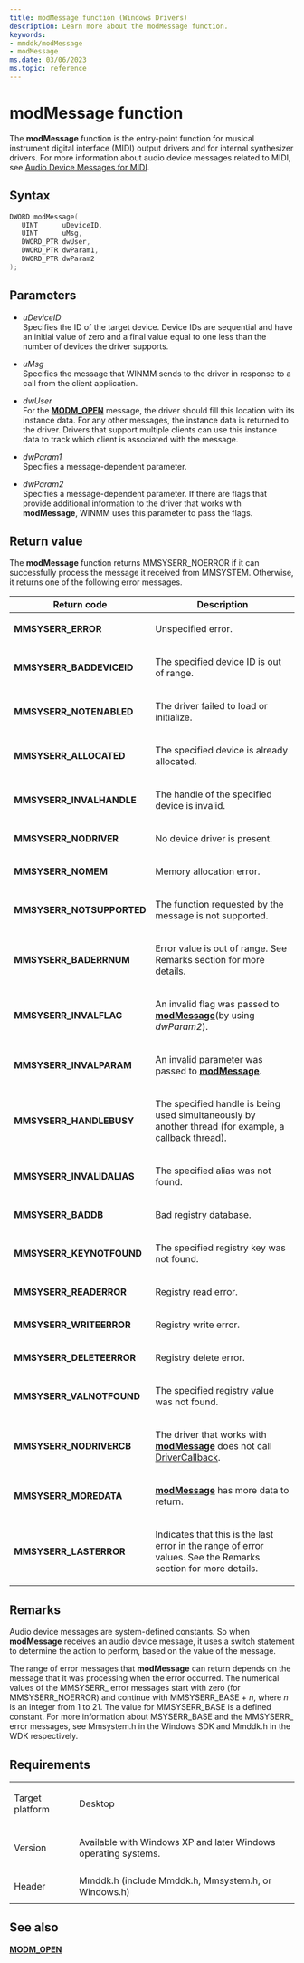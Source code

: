 ```yaml
---
title: modMessage function (Windows Drivers)
description: Learn more about the modMessage function.
keywords:
- mmddk/modMessage
- modMessage
ms.date: 03/06/2023
ms.topic: reference
---
```


# modMessage function

The **modMessage** function is the entry-point function for musical instrument digital interface (MIDI) output drivers and for internal synthesizer drivers. For more information about audio device messages related to MIDI, see [Audio Device Messages for MIDI](https://msdn.microsoft.com/library/ff536194\(v=vs.85\)).

## Syntax

``` c++
DWORD modMessage(
   UINT      uDeviceID,
   UINT      uMsg,
   DWORD_PTR dwUser,
   DWORD_PTR dwParam1,
   DWORD_PTR dwParam2
);
```

## Parameters

- *uDeviceID*  
  Specifies the ID of the target device. Device IDs are sequential and have an initial value of zero and a final value equal to one less than the number of devices the driver supports.

- *uMsg*  
  Specifies the message that WINMM sends to the driver in response to a call from the client application.

- *dwUser*  
  For the [**MODM\_OPEN**](modm-open.md) message, the driver should fill this location with its instance data. For any other messages, the instance data is returned to the driver. Drivers that support multiple clients can use this instance data to track which client is associated with the message.

- *dwParam1*  
  Specifies a message-dependent parameter.

- *dwParam2*  
  Specifies a message-dependent parameter. If there are flags that provide additional information to the driver that works with **modMessage**, WINMM uses this parameter to pass the flags.

## Return value

The **modMessage** function returns MMSYSERR\_NOERROR if it can successfully process the message it received from MMSYSTEM. Otherwise, it returns one of the following error messages.

<table>
<thead>
<tr class="header">
<th>Return code</th>
<th>Description</th>
</tr>
</thead>
<tbody>
<tr class="odd">
<td><strong>MMSYSERR_ERROR</strong></td>
<td><p>Unspecified error.</p></td>
</tr>
<tr class="even">
<td><strong>MMSYSERR_BADDEVICEID</strong></td>
<td><p>The specified device ID is out of range.</p></td>
</tr>
<tr class="odd">
<td><strong>MMSYSERR_NOTENABLED</strong></td>
<td><p>The driver failed to load or initialize.</p></td>
</tr>
<tr class="even">
<td><strong>MMSYSERR_ALLOCATED</strong></td>
<td><p>The specified device is already allocated.</p></td>
</tr>
<tr class="odd">
<td><strong>MMSYSERR_INVALHANDLE</strong></td>
<td><p>The handle of the specified device is invalid.</p></td>
</tr>
<tr class="even">
<td><strong>MMSYSERR_NODRIVER</strong></td>
<td><p>No device driver is present.</p></td>
</tr>
<tr class="odd">
<td><strong>MMSYSERR_NOMEM</strong></td>
<td><p>Memory allocation error.</p></td>
</tr>
<tr class="even">
<td><strong>MMSYSERR_NOTSUPPORTED</strong></td>
<td><p>The function requested by the message is not supported.</p></td>
</tr>
<tr class="odd">
<td><strong>MMSYSERR_BADERRNUM</strong></td>
<td><p>Error value is out of range. See Remarks section for more details.</p></td>
</tr>
<tr class="even">
<td><strong>MMSYSERR_INVALFLAG</strong></td>
<td><p>An invalid flag was passed to <a href="mod-message.md"><strong>modMessage</strong></a>(by using <em>dwParam2</em>).</p></td>
</tr>
<tr class="odd">
<td><strong>MMSYSERR_INVALPARAM</strong></td>
<td><p>An invalid parameter was passed to <a href="mod-message.md"><strong>modMessage</strong></a>.</p></td>
</tr>
<tr class="even">
<td><strong>MMSYSERR_HANDLEBUSY</strong></td>
<td><p>The specified handle is being used simultaneously by another thread (for example, a callback thread).</p></td>
</tr>
<tr class="odd">
<td><strong>MMSYSERR_INVALIDALIAS</strong></td>
<td><p>The specified alias was not found.</p></td>
</tr>
<tr class="even">
<td><strong>MMSYSERR_BADDB</strong></td>
<td><p>Bad registry database.</p></td>
</tr>
<tr class="odd">
<td><strong>MMSYSERR_KEYNOTFOUND</strong></td>
<td><p>The specified registry key was not found.</p></td>
</tr>
<tr class="even">
<td><strong>MMSYSERR_READERROR</strong></td>
<td><p>Registry read error.</p></td>
</tr>
<tr class="odd">
<td><strong>MMSYSERR_WRITEERROR</strong></td>
<td><p>Registry write error.</p></td>
</tr>
<tr class="even">
<td><strong>MMSYSERR_DELETEERROR</strong></td>
<td><p>Registry delete error.</p></td>
</tr>
<tr class="odd">
<td><strong>MMSYSERR_VALNOTFOUND</strong></td>
<td><p>The specified registry value was not found.</p></td>
</tr>
<tr class="even">
<td><strong>MMSYSERR_NODRIVERCB</strong></td>
<td><p>The driver that works with <a href="mod-message.md"><strong>modMessage</strong></a> does not call <a href="/windows/win32/api/mmiscapi/nf-mmiscapi-drivercallback">DriverCallback</a>.</p></td>
</tr>
<tr class="odd">
<td><strong>MMSYSERR_MOREDATA</strong></td>
<td><p><a href="mod-message.md"><strong>modMessage</strong></a> has more data to return.</p></td>
</tr>
<tr class="even">
<td><strong>MMSYSERR_LASTERROR</strong></td>
<td><p>Indicates that this is the last error in the range of error values. See the Remarks section for more details.</p></td>
</tr>
</tbody>
</table>

## Remarks

Audio device messages are system-defined constants. So when **modMessage** receives an audio device message, it uses a switch statement to determine the action to perform, based on the value of the message.

The range of error messages that **modMessage** can return depends on the message that it was processing when the error occurred. The numerical values of the MMSYSERR\_ error messages start with zero (for MMSYSERR\_NOERROR) and continue with MMSYSERR\_BASE + *n*, where *n* is an integer from 1 to 21. The value for MMSYSERR\_BASE is a defined constant. For more information about MSYSERR\_BASE and the MMSYSERR\_ error messages, see Mmsystem.h in the Windows SDK and Mmddk.h in the WDK respectively.

## Requirements

<table>
<tbody>
<tr class="odd">
<td><p>Target platform</p></td>
<td>Desktop</td>
</tr>
<tr class="even">
<td><p>Version</p></td>
<td><p>Available with Windows XP and later Windows operating systems.</p></td>
</tr>
<tr class="odd">
<td><p>Header</p></td>
<td>Mmddk.h (include Mmddk.h, Mmsystem.h, or Windows.h)</td>
</tr>
</tbody>
</table>

## See also

[**MODM\_OPEN**](modm-open.md)
